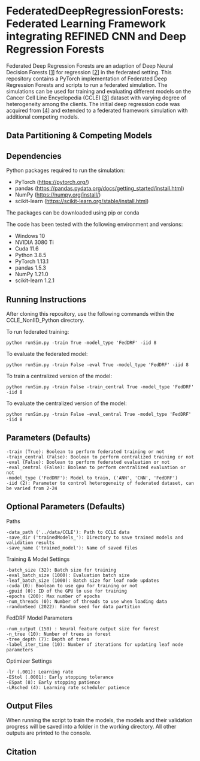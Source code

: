 # FederatedDeepRegressionForests: Federated Learning Framework integrating REFINED CNN and Deep Regression Forests
Federated Deep Regression Forests are an adaption of Deep Neural Decision Forests [[1](https://doi.org/10.1109/ICCV.2015.172)] for regression [[2](https://doi.org/10.1109/CVPR.2018.00245)] in the federated setting. This repository contains a PyTorch implementation of Federated Deep Regression Forests and scripts to run a federated simulation. The simulations can be used for training and evaluating different models on the Cancer Cell Line Encyclopedia (CCLE) [[3](https://depmap.org/portal/download/)] dataset with varying degree of heterogeneity among the clients. The initial deep regression code was acquired from [[4](https://github.com/Nicholasli1995/VisualizingNDF)] and extended to a federated framework simulation with additional competing models.

## Data Partitioning & Competing Models


## Dependencies
Python packages required to run the simulation:
* PyTorch (https://pytorch.org/)
* pandas (https://pandas.pydata.org/docs/getting_started/install.html)
* NumPy (https://numpy.org/install/)
* scikit-learn (https://scikit-learn.org/stable/install.html)

The packages can be downloaded using pip or conda

The code has been tested with the following environment and versions:
* Windows 10
* NVIDIA 3080 Ti
* Cuda 11.6
* Python 3.8.5
* PyTorch 1.13.1
* pandas 1.5.3
* NumPy 1.21.0
* scikit-learn  1.2.1

## Running Instructions
After cloning this repository, use the following commands within the CCLE_NonIID_Python directory.

To run federated training:
```
python runSim.py -train True -model_type 'FedDRF' -iid 8
```
To evaluate the federated model:
```
python runSim.py -train False -eval True -model_type 'FedDRF' -iid 8
```
To train a centralized version of the model:
```
python runSim.py -train False -train_central True -model_type 'FedDRF' -iid 8
```
To evaluate the centralized version of the model:
```
python runSim.py -train False -eval_central True -model_type 'FedDRF' -iid 8
```
## Parameters (Defaults)
```
-train (True): Boolean to perform federated training or not
-train_central (False): Boolean to perform centralized training or not
-eval (False): Boolean to perform federated evaluation or not
-eval_central (False): Boolean to perform centralized evaluation or not
-model_type ('FedDRF'): Model to train, ('ANN', 'CNN', 'FedDRF')
-iid (2): Parameter to control heterogeneity of federated dataset, can be varied from 2-24 
```
## Optional Parameters (Defaults)
Paths
```
-data_path ('../data/CCLE'): Path to CCLE data
-save_dir ('trainedModels_'): Directory to save trained models and validation results
-save_name ('trained_model'): Name of saved files
```
Training & Model Settings 
```
-batch_size (32): Batch size for training
-eval_batch_size (1000): Evaluation batch size
-leaf_batch_size (1000): Batch size for leaf node updates
-cuda (0): Boolean to use gpu for training or not
-gpuid (0): ID of the GPU to use for training
-epochs (200): Max number of epochs
-num_threads (0): Number of threads to use when loading data
-randomSeed (2022): Random seed for data partition
```
FedDRF Model Parameters 
```
-num_output (150) : Neural feature output size for forest 
-n_tree (10): Number of trees in forest
-tree_depth (7): Depth of trees
-label_iter_time (10): Number of iterations for updating leaf node parameters
```
Optimizer Settings
```
-lr (.001): Learning rate
-EStol (.0001): Early stopping tolerance
-ESpat (8): Early stopping patience
-LRsched (4): Learning rate scheduler patience
```
## Output Files
When running the script to train the models, the models and their validation progress will be saved into a folder in the working directory. All other outputs are printed to the console.

## Citation
